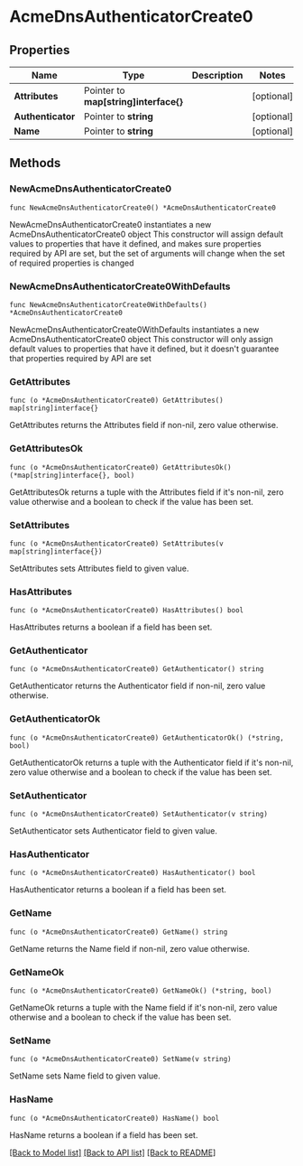 # AcmeDnsAuthenticatorCreate0

## Properties

Name | Type | Description | Notes
------------ | ------------- | ------------- | -------------
**Attributes** | Pointer to **map[string]interface{}** |  | [optional] 
**Authenticator** | Pointer to **string** |  | [optional] 
**Name** | Pointer to **string** |  | [optional] 

## Methods

### NewAcmeDnsAuthenticatorCreate0

`func NewAcmeDnsAuthenticatorCreate0() *AcmeDnsAuthenticatorCreate0`

NewAcmeDnsAuthenticatorCreate0 instantiates a new AcmeDnsAuthenticatorCreate0 object
This constructor will assign default values to properties that have it defined,
and makes sure properties required by API are set, but the set of arguments
will change when the set of required properties is changed

### NewAcmeDnsAuthenticatorCreate0WithDefaults

`func NewAcmeDnsAuthenticatorCreate0WithDefaults() *AcmeDnsAuthenticatorCreate0`

NewAcmeDnsAuthenticatorCreate0WithDefaults instantiates a new AcmeDnsAuthenticatorCreate0 object
This constructor will only assign default values to properties that have it defined,
but it doesn't guarantee that properties required by API are set

### GetAttributes

`func (o *AcmeDnsAuthenticatorCreate0) GetAttributes() map[string]interface{}`

GetAttributes returns the Attributes field if non-nil, zero value otherwise.

### GetAttributesOk

`func (o *AcmeDnsAuthenticatorCreate0) GetAttributesOk() (*map[string]interface{}, bool)`

GetAttributesOk returns a tuple with the Attributes field if it's non-nil, zero value otherwise
and a boolean to check if the value has been set.

### SetAttributes

`func (o *AcmeDnsAuthenticatorCreate0) SetAttributes(v map[string]interface{})`

SetAttributes sets Attributes field to given value.

### HasAttributes

`func (o *AcmeDnsAuthenticatorCreate0) HasAttributes() bool`

HasAttributes returns a boolean if a field has been set.

### GetAuthenticator

`func (o *AcmeDnsAuthenticatorCreate0) GetAuthenticator() string`

GetAuthenticator returns the Authenticator field if non-nil, zero value otherwise.

### GetAuthenticatorOk

`func (o *AcmeDnsAuthenticatorCreate0) GetAuthenticatorOk() (*string, bool)`

GetAuthenticatorOk returns a tuple with the Authenticator field if it's non-nil, zero value otherwise
and a boolean to check if the value has been set.

### SetAuthenticator

`func (o *AcmeDnsAuthenticatorCreate0) SetAuthenticator(v string)`

SetAuthenticator sets Authenticator field to given value.

### HasAuthenticator

`func (o *AcmeDnsAuthenticatorCreate0) HasAuthenticator() bool`

HasAuthenticator returns a boolean if a field has been set.

### GetName

`func (o *AcmeDnsAuthenticatorCreate0) GetName() string`

GetName returns the Name field if non-nil, zero value otherwise.

### GetNameOk

`func (o *AcmeDnsAuthenticatorCreate0) GetNameOk() (*string, bool)`

GetNameOk returns a tuple with the Name field if it's non-nil, zero value otherwise
and a boolean to check if the value has been set.

### SetName

`func (o *AcmeDnsAuthenticatorCreate0) SetName(v string)`

SetName sets Name field to given value.

### HasName

`func (o *AcmeDnsAuthenticatorCreate0) HasName() bool`

HasName returns a boolean if a field has been set.


[[Back to Model list]](../README.md#documentation-for-models) [[Back to API list]](../README.md#documentation-for-api-endpoints) [[Back to README]](../README.md)


